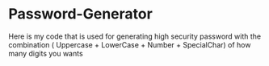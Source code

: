 # Password-Generator
Here is my code that is used for generating high security password with the combination ( Uppercase + LowerCase + Number + SpecialChar) of how many digits you wants
